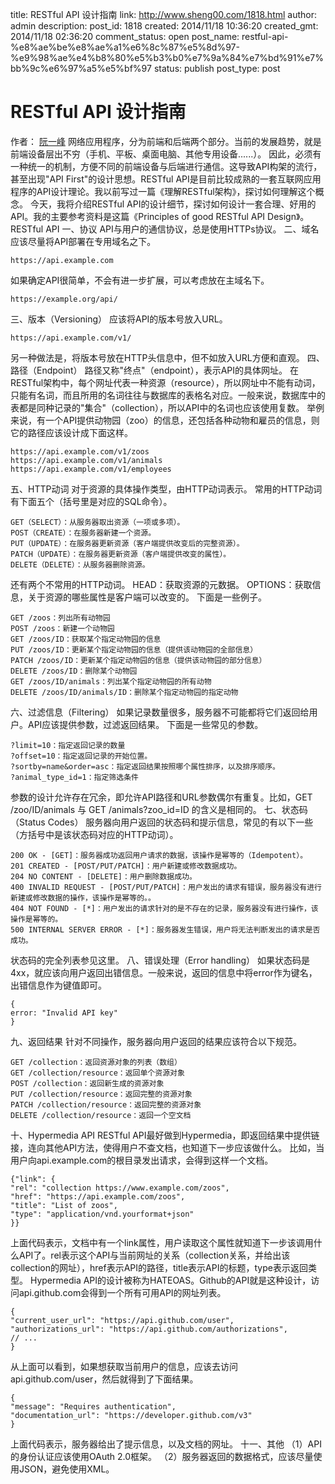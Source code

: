 title: RESTful API 设计指南
link: http://www.sheng00.com/1818.html
author: admin
description: 
post_id: 1818
created: 2014/11/18 10:36:20
created_gmt: 2014/11/18 02:36:20
comment_status: open
post_name: restful-api-%e8%ae%be%e8%ae%a1%e6%8c%87%e5%8d%97-%e9%98%ae%e4%b8%80%e5%b3%b0%e7%9a%84%e7%bd%91%e7%bb%9c%e6%97%a5%e5%bf%97
status: publish
post_type: post

# RESTful API 设计指南

作者： [阮一峰](http://www.ruanyifeng.com) 网络应用程序，分为前端和后端两个部分。当前的发展趋势，就是前端设备层出不穷（手机、平板、桌面电脑、其他专用设备......）。 因此，必须有一种统一的机制，方便不同的前端设备与后端进行通信。这导致API构架的流行，甚至出现"API First"的设计思想。RESTful API是目前比较成熟的一套互联网应用程序的API设计理论。我以前写过一篇《理解RESTful架构》，探讨如何理解这个概念。 今天，我将介绍RESTful API的设计细节，探讨如何设计一套合理、好用的API。我的主要参考资料是这篇《Principles of good RESTful API Design》。 RESTful API 一、协议 API与用户的通信协议，总是使用HTTPs协议。 二、域名 应该尽量将API部署在专用域名之下。 
    
    
    https://api.example.com

如果确定API很简单，不会有进一步扩展，可以考虑放在主域名下。 
    
    
    https://example.org/api/

三、版本（Versioning） 应该将API的版本号放入URL。 
    
    
    https://api.example.com/v1/

另一种做法是，将版本号放在HTTP头信息中，但不如放入URL方便和直观。 四、路径（Endpoint） 路径又称"终点"（endpoint），表示API的具体网址。 在RESTful架构中，每个网址代表一种资源（resource），所以网址中不能有动词，只能有名词，而且所用的名词往往与数据库的表格名对应。一般来说，数据库中的表都是同种记录的"集合"（collection），所以API中的名词也应该使用复数。 举例来说，有一个API提供动物园（zoo）的信息，还包括各种动物和雇员的信息，则它的路径应该设计成下面这样。 
    
    
    https://api.example.com/v1/zoos
    https://api.example.com/v1/animals
    https://api.example.com/v1/employees

五、HTTP动词 对于资源的具体操作类型，由HTTP动词表示。 常用的HTTP动词有下面五个（括号里是对应的SQL命令）。 
    
    
    GET（SELECT）：从服务器取出资源（一项或多项）。
    POST（CREATE）：在服务器新建一个资源。
    PUT（UPDATE）：在服务器更新资源（客户端提供改变后的完整资源）。
    PATCH（UPDATE）：在服务器更新资源（客户端提供改变的属性）。
    DELETE（DELETE）：从服务器删除资源。

还有两个不常用的HTTP动词。 HEAD：获取资源的元数据。 OPTIONS：获取信息，关于资源的哪些属性是客户端可以改变的。 下面是一些例子。 
    
    
    GET /zoos：列出所有动物园
    POST /zoos：新建一个动物园
    GET /zoos/ID：获取某个指定动物园的信息
    PUT /zoos/ID：更新某个指定动物园的信息（提供该动物园的全部信息）
    PATCH /zoos/ID：更新某个指定动物园的信息（提供该动物园的部分信息）
    DELETE /zoos/ID：删除某个动物园
    GET /zoos/ID/animals：列出某个指定动物园的所有动物
    DELETE /zoos/ID/animals/ID：删除某个指定动物园的指定动物

六、过滤信息（Filtering） 如果记录数量很多，服务器不可能都将它们返回给用户。API应该提供参数，过滤返回结果。 下面是一些常见的参数。 
    
    
    ?limit=10：指定返回记录的数量
    ?offset=10：指定返回记录的开始位置。
    ?sortby=name&order=asc：指定返回结果按照哪个属性排序，以及排序顺序。
    ?animal_type_id=1：指定筛选条件

参数的设计允许存在冗余，即允许API路径和URL参数偶尔有重复。比如，GET /zoo/ID/animals 与 GET /animals?zoo_id=ID 的含义是相同的。 七、状态码（Status Codes） 服务器向用户返回的状态码和提示信息，常见的有以下一些（方括号中是该状态码对应的HTTP动词）。 
    
    
    200 OK - [GET]：服务器成功返回用户请求的数据，该操作是幂等的（Idempotent）。
    201 CREATED - [POST/PUT/PATCH]：用户新建或修改数据成功。
    204 NO CONTENT - [DELETE]：用户删除数据成功。
    400 INVALID REQUEST - [POST/PUT/PATCH]：用户发出的请求有错误，服务器没有进行新建或修改数据的操作，该操作是幂等的。。
    404 NOT FOUND - [*]：用户发出的请求针对的是不存在的记录，服务器没有进行操作，该操作是幂等的。
    500 INTERNAL SERVER ERROR - [*]：服务器发生错误，用户将无法判断发出的请求是否成功。

状态码的完全列表参见这里。 八、错误处理（Error handling） 如果状态码是4xx，就应该向用户返回出错信息。一般来说，返回的信息中将error作为键名，出错信息作为键值即可。 
    
    
    {
    error: "Invalid API key"
    }

九、返回结果 针对不同操作，服务器向用户返回的结果应该符合以下规范。 
    
    
    GET /collection：返回资源对象的列表（数组）
    GET /collection/resource：返回单个资源对象
    POST /collection：返回新生成的资源对象
    PUT /collection/resource：返回完整的资源对象
    PATCH /collection/resource：返回完整的资源对象
    DELETE /collection/resource：返回一个空文档

十、Hypermedia API RESTful API最好做到Hypermedia，即返回结果中提供链接，连向其他API方法，使得用户不查文档，也知道下一步应该做什么。 比如，当用户向api.example.com的根目录发出请求，会得到这样一个文档。 
    
    
    {"link": {
    "rel": "collection https://www.example.com/zoos",
    "href": "https://api.example.com/zoos",
    "title": "List of zoos",
    "type": "application/vnd.yourformat+json"
    }}

上面代码表示，文档中有一个link属性，用户读取这个属性就知道下一步该调用什么API了。rel表示这个API与当前网址的关系（collection关系，并给出该collection的网址），href表示API的路径，title表示API的标题，type表示返回类型。 Hypermedia API的设计被称为HATEOAS。Github的API就是这种设计，访问api.github.com会得到一个所有可用API的网址列表。 
    
    
    {
    "current_user_url": "https://api.github.com/user",
    "authorizations_url": "https://api.github.com/authorizations",
    // ...
    }

从上面可以看到，如果想获取当前用户的信息，应该去访问api.github.com/user，然后就得到了下面结果。 
    
    
    {
    "message": "Requires authentication",
    "documentation_url": "https://developer.github.com/v3"
    }

上面代码表示，服务器给出了提示信息，以及文档的网址。 十一、其他 （1）API的身份认证应该使用OAuth 2.0框架。 （2）服务器返回的数据格式，应该尽量使用JSON，避免使用XML。